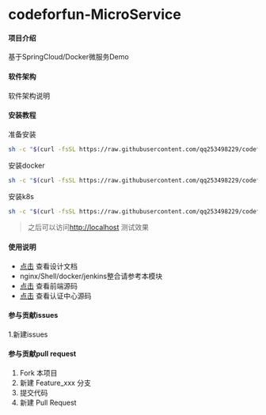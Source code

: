 # codeforfun-MicroService

#### 项目介绍

基于SpringCloud/Docker微服务Demo

#### 软件架构

软件架构说明

#### 安装教程

准备安装

```bash
sh -c "$(curl -fsSL https://raw.githubusercontent.com/qq253498229/codeforfun-microservice/master/shell/prepare.sh)"
```

安装docker

```bash
sh -c "$(curl -fsSL https://raw.githubusercontent.com/qq253498229/codeforfun-microservice/master/shell/install-docker.sh)"
```

安装k8s

```bash
sh -c "$(curl -fsSL https://raw.githubusercontent.com/qq253498229/codeforfun-microservice/master/shell/install-k8s.sh)"
```

> 之后可以访问[http://localhost](http://localhost) 测试效果

#### 使用说明

- [点击](https://github.com/qq253498229/codeforfun-docs) 查看设计文档
- nginx/Shell/docker/jenkins整合请参考本模块
- [点击](https://github.com/qq253498229/codeforfun-front-pc) 查看前端源码
- [点击](https://github.com/qq253498229/codeforfun-oauth2.git) 查看认证中心源码

#### 参与贡献issues

1.新建issues

#### 参与贡献pull request

1. Fork 本项目
2. 新建 Feature_xxx 分支
3. 提交代码
4. 新建 Pull Request

